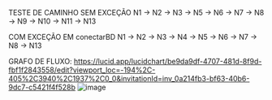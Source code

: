 TESTE DE CAMINHO
SEM EXCEÇÃO
N1 → N2 → N3 → N5 → N6 → N7 → N8 → N9 → N10 → N11 → N13

COM EXCEÇÃO EM conectarBD
N1 → N2 → N3 → N4 → N5 → N6 → N7 → N8 → N13


GRAFO DE FLUXO:
https://lucid.app/lucidchart/be9da9df-4707-481d-8f9d-fbf1f2843558/edit?viewport_loc=-194%2C-405%2C3940%2C1937%2C0_0&invitationId=inv_0a214fb3-bf63-40b6-9dc7-c5421f4f528b
![image](https://github.com/user-attachments/assets/afdca525-5c32-4dc0-be4e-f93919177fb9)

